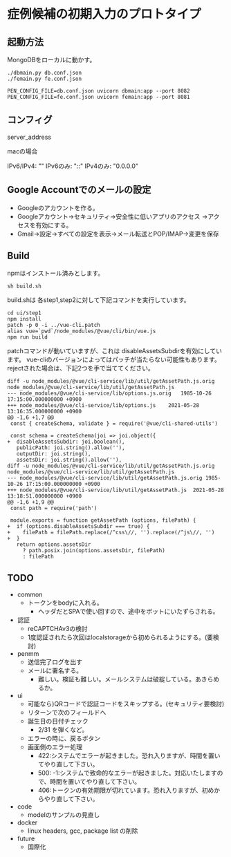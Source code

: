 症例候補の初期入力のプロトタイプ
================================

## 起動方法

MongoDBをローカルに動かす。

```
./dbmain.py db.conf.json
./femain.py fe.conf.json
```

```
PEN_CONFIG_FILE=db.conf.json uvicorn dbmain:app --port 8082 
PEN_CONFIG_FILE=fe.conf.json uvicorn femain:app --port 8081 
```

## コンフィグ

server_address

macの場合

IPv6/IPv4: ""
IPv6のみ: "::"
IPv4のみ: "0.0.0.0"

## Google Accountでのメールの設定

- Googleのアカウントを作る。
- Googleアカウント→セキュリティ→安全性に低いアプリのアクセス
    →アクセスを有効にする。
- Gmail→設定→すべての設定を表示→メール転送とPOP/IMAP→変更を保存

## Build

npmはインストール済みとします。

```
sh build.sh
```

build.shは 各step1,step2に対して下記コマンドを実行しています。

```
cd ui/step1
npm install
patch -p 0 -i ../vue-cli.patch
alias vue=`pwd`/node_modules/@vue/cli/bin/vue.js
npm run build
```

patchコマンドが動いていますが、これは disableAssetsSubdirを有効にしています。
vue-cliのバージョンによってはパッチが当たらない可能性もあります。
rejectされた場合は、下記2つを手で当ててください。

```
diff -u node_modules/@vue/cli-service/lib/util/getAssetPath.js.orig node_modules/@vue/cli-service/lib/util/getAssetPath.js 
--- node_modules/@vue/cli-service/lib/options.js.orig	1985-10-26 17:15:00.000000000 +0900
+++ node_modules/@vue/cli-service/lib/options.js	2021-05-28 13:16:35.000000000 +0900
@@ -1,6 +1,7 @@
 const { createSchema, validate } = require('@vue/cli-shared-utils')
 
 const schema = createSchema(joi => joi.object({
+  disableAssetsSubdir: joi.boolean(),
   publicPath: joi.string().allow(''),
   outputDir: joi.string(),
   assetsDir: joi.string().allow(''),
diff -u node_modules/@vue/cli-service/lib/util/getAssetPath.js.orig node_modules/@vue/cli-service/lib/util/getAssetPath.js
--- node_modules/@vue/cli-service/lib/util/getAssetPath.js.orig	1985-10-26 17:15:00.000000000 +0900
+++ node_modules/@vue/cli-service/lib/util/getAssetPath.js	2021-05-28 13:18:51.000000000 +0900
@@ -1,6 +1,9 @@
 const path = require('path')
 
 module.exports = function getAssetPath (options, filePath) {
+  if (options.disableAssetsSubdir === true) {
+    filePath = filePath.replace(/^css\//, '').replace(/^js\//, '')
+  }
   return options.assetsDir
     ? path.posix.join(options.assetsDir, filePath)
     : filePath
```

## TODO

- common
    + トークンをbodyに入れる。
        * ヘッダだとSPAで使い回すので、途中をボットにいたずらされる。
- 認証
    + reCAPTCHAv3の検討
    + 1度認証されたら次回はlocalstorageから初められるようにする。(要検討)
- penmm
    + 送信完了ログを出す
    + メールに署名する。
        * 難しい。検証も難しい。メールシステムは破綻している。あきらめるか。
- ui
    + 可能なら)QRコードで認証コードをスキップする。(セキュリティ要検討)
    + リターンで次のフィールドへ
    + 誕生日の日付チェック
        * 2/31 を弾くなど。
    + エラーの時に、戻るボタン
    + 画面側のエラー処理
        * 422:システムでエラーが起きました。恐れ入りますが、時間を置いてやり直して下さい。
        * 500: -1:システムで致命的なエラーが起きました。対応いたしますので、時間を置いてやり直して下さい。
        * 406:トークンの有効期限が切れています。恐れ入りますが、初めからやり直して下さい。
- code
    + modelのサンプルの見直し
- docker
    + linux headers, gcc, package list の削除
- future
    + 国際化
